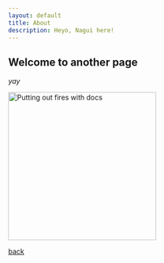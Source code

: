 ```yaml
---
layout: default
title: About
description: Heyo, Nagui here!
---
```


## Welcome to another page

_yay_

<div>
<img src="https://images.unsplash.com/photo-1504691342899-4d92b50853e1?ixlib=rb-4.0.3&ixid=M3wxMjA3fDB8MHxwaG90by1wYWdlfHx8fGVufDB8fHx8fA%3D%3D&auto=format&fit=crop&w=1170&q=80" alt="Putting out fires with docs" width="300">
</div>


[back](./)
